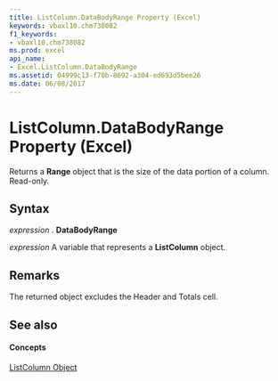 ```yaml
---
title: ListColumn.DataBodyRange Property (Excel)
keywords: vbaxl10.chm738082
f1_keywords:
- vbaxl10.chm738082
ms.prod: excel
api_name:
- Excel.ListColumn.DataBodyRange
ms.assetid: 04999c13-f70b-8692-a304-ed693d5bee26
ms.date: 06/08/2017
---
```



# ListColumn.DataBodyRange Property (Excel)

Returns a  **Range** object that is the size of the data portion of a column. Read-only.


## Syntax

 _expression_ . **DataBodyRange**

 _expression_ A variable that represents a **ListColumn** object.


## Remarks

The returned object excludes the Header and Totals cell.


## See also


#### Concepts


[ListColumn Object](Excel.ListColumn.md)

